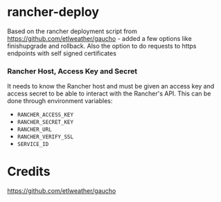 # rancher-deploy
Based on the rancher deployment script from https://github.com/etlweather/gaucho - added a few options like finishupgrade and rollback. Also the option to do requests to https endpoints with self signed certificates

### Rancher Host, Access Key and Secret

It needs to know the Rancher host and must be given an access key and access
secret to be able to interact with the Rancher's API. This can be done through
environment variables:

   - `RANCHER_ACCESS_KEY`
   - `RANCHER_SECRET_KEY`
   - `RANCHER_URL`
   - `RANCHER_VERIFY_SSL`
   - `SERVICE_ID`

# Credits
https://github.com/etlweather/gaucho
